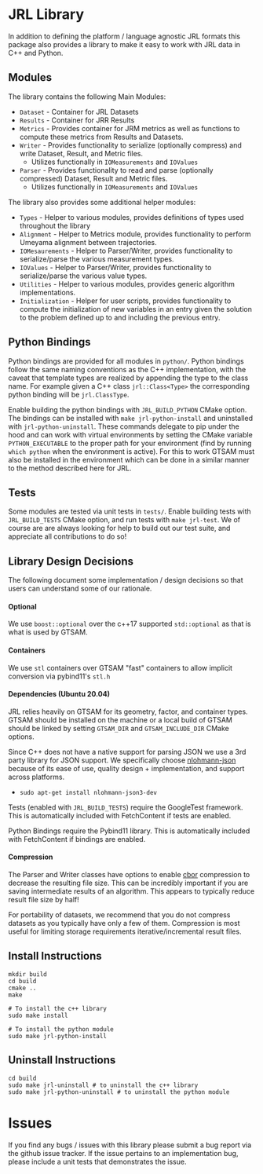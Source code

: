 # JRL Library

In addition to defining the platform / language agnostic JRL formats this package also provides a library to make it easy to work with JRL data in C++ and Python. 

## Modules 
The library contains the following Main Modules:
* `Dataset` - Container for JRL Datasets
* `Results` - Container for JRR Results
* `Metrics` - Provides container for JRM metrics as well as functions to compute these metrics from Results and Datasets.
* `Writer` -  Provides functionality to serialize (optionally compress) and write Dataset, Result, and Metric files.
  * Utilizes functionally in `IOMeasurements` and `IOValues`
* `Parser` - Provides functionality to read and parse (optionally compressed) Dataset, Result and Metric files.
  * Utilizes functionally in `IOMeasurements` and `IOValues`

The library also provides some additional helper modules:
* `Types` - Helper to various modules, provides definitions of types used throughout the library
* `Alignment` - Helper to Metrics module, provides functionality to perform Umeyama alignment between trajectories.
* `IOMesaurements` - Helper to Parser/Writer, provides functionality to serialize/parse the various measurement types.
* `IOValues` - Helper to Parser/Writer, provides functionality to serialize/parse the various value types.
* `Utilities` - Helper to various modules, provides generic algorithm implementations.
* `Initialization` - Helper for user scripts, provides functionality to compute the initialization of new variables in an entry given the solution to the problem defined up to and including the previous entry.

## Python Bindings
Python bindings are provided for all modules in `python/`. Python bindings follow the same naming conventions as the C++ implementation, with the caveat that template types are realized by appending the type to the class name. For example given a C++ class `jrl::Class<Type>` the corresponding python binding will be `jrl.ClassType`. 

Enable building the python bindings with `JRL_BUILD_PYTHON` CMake option. The bindings can be installed with `make jrl-python-install` and uninstalled with `jrl-python-uninstall`. These commands delegate to pip under the hood and can work with virtual environments by setting the CMake variable `PYTHON_EXECUTABLE` to the proper path for your environment (find by running `which python` when the environment is active). For this to work GTSAM must also be installed in the environment which can be done in a similar manner to the method described here for JRL.

## Tests
Some modules are tested via unit tests in `tests/`. Enable building tests with `JRL_BUILD_TESTS` CMake option, and run tests with `make jrl-test`. We of course are are always looking for help to build out our test suite, and appreciate all contributions to do so!

## Library Design Decisions
The following document some implementation / design decisions so that users can understand some of our rationale.

#### Optional
We use `boost::optional` over the c++17 supported `std::optional` as that is what is used by GTSAM.

#### Containers
We use `stl` containers over GTSAM "fast" containers to allow implicit conversion via pybind11's `stl.h`

#### Dependencies (Ubuntu 20.04)
JRL relies heavily on GTSAM for its geometry, factor, and container types. GTSAM should be installed on the machine or a local build of GTSAM should be linked by setting `GTSAM_DIR` and `GTSAM_INCLUDE_DIR` CMake options. 

Since C++ does not have a native support for parsing JSON we use a 3rd party library for JSON support. We specifically choose [nlohmann-json](https://github.com/nlohmann/json) because of its ease of use, quality design + implementation, and support across platforms.
* `sudo apt-get install nlohmann-json3-dev`

Tests (enabled with `JRL_BUILD_TESTS`) require the GoogleTest framework. This is automatically included with FetchContent if tests are enabled.

Python Bindings require the Pybind11 library. This is automatically included with FetchContent if bindings are enabled.

#### Compression
The Parser and Writer classes have options to enable [cbor](https://cbor.io/) compression to decrease the resulting file size. This can be incredibly important if you are saving intermediate results of an algorithm. This appears to typically reduce result file size by half!

For portability of datasets, we recommend that you do not compress datasets as you typically have only a few of them. Compression is most useful for limiting storage requirements iterative/incremental result files. 

## Install Instructions
```
mkdir build
cd build
cmake ..
make

# To install the c++ library
sudo make install

# To install the python module
sudo make jrl-python-install
```

## Uninstall Instructions
```
cd build
sudo make jrl-uninstall # to uninstall the c++ library
sudo make jrl-python-uninstall # to uninstall the python module
```

# Issues
If you find any bugs / issues with this library please submit a bug report via the github issue tracker. If the issue pertains to an implementation bug, please include a unit tests that demonstrates the issue.
